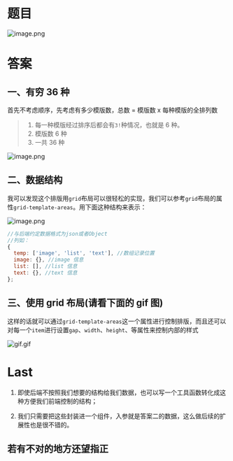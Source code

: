 # 题目

![image.png](https://github.com/admin-zlj/myProject/blob/main/%E9%9D%A2%E8%AF%95%E9%A2%98/images/question.JPG)

# 答案

## 一、有穷 36 种

首先不考虑顺序，先考虑有多少模版数，总数 = 模版数 x 每种模版的全排列数

> 1. 每一种模版经过排序后都会有`3!`种情况，也就是 6 种。
> 2. 模版数 6 种
> 3. 一共 36 种

![image.png](https://github.com/admin-zlj/myProject/blob/main/%E9%9D%A2%E8%AF%95%E9%A2%98/images/1.png)

## 二、数据结构

我可以发现这个排版用`grid`布局可以很轻松的实现，我们可以参考`grid`布局的属性`grid-template-areas`。用下面这种结构来表示：

![image.png](https://github.com/admin-zlj/myProject/blob/main/%E9%9D%A2%E8%AF%95%E9%A2%98/images/2.png)

```js
//与后端约定数据格式为json或者Object
//列如：
{
  temp: ['image', 'list', 'text'], //数组记录位置
  image: {}, //image 信息
  list: [], //list 信息
  text: {}, //text 信息
};
```

## 三、使用 grid 布局(请看下面的 gif 图)

这样的话就可以通过`grid-template-areas`这一个属性进行控制排版，而且还可以对每一个`item`进行设置`gap`、`width`、`height`、等属性来控制内部的样式

![gif.gif](https://github.com/admin-zlj/myProject/blob/main/%E9%9D%A2%E8%AF%95%E9%A2%98/images/gif.gif)

# Last

1. 即使后端不按照我们想要的结构给我们数据，也可以写一个工具函数转化成这种方便我们前端控制的结构；

2. 我们只需要把这些封装进一个组件，入参就是答案二的数据，这么做后续的扩展性也是很不错的。

## 若有不对的地方还望指正
